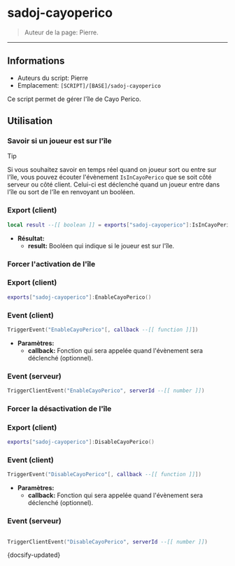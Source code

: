 # sadoj-cayoperico

> Auteur de la page: Pierre.

---

## Informations

* Auteurs du script: Pierre
* Emplacement: `[SCRIPT]/[BASE]/sadoj-cayoperico`

Ce script permet de gérer l'île de Cayo Perico.

## Utilisation

### Savoir si un joueur est sur l'île

> [!TIP]
> Si vous souhaitez savoir en temps réel quand on joueur sort ou entre sur l'île, vous pouvez écouter l'évènement `IsInCayoPerico` que se soit côté serveur ou côté client. Celui-ci est déclenché quand un joueur entre dans l'île ou sort de l'île en renvoyant un booléen.

<!-- tabs:start -->

### **Export (client)**

```lua
local result --[[ boolean ]] = exports["sadoj-cayoperico"]:IsInCayoPerico()
```

* **Résultat:**
  * **result:** Booléen qui indique si le joueur est sur l'île.

<!-- tabs:end -->

### Forcer l'activation de l'île

<!-- tabs:start -->

### **Export (client)**

```lua
exports["sadoj-cayoperico"]:EnableCayoPerico()
```

### **Event (client)**

```lua
TriggerEvent("EnableCayoPerico"[, callback --[[ function ]]])
```

* **Paramètres:**
  * **callback:** Fonction qui sera appelée quand l'évènement sera déclenché (optionnel).

### **Event (serveur)**

```lua
TriggerClientEvent("EnableCayoPerico", serverId --[[ number ]])
```

<!-- tabs:end -->

### Forcer la désactivation de l'île

<!-- tabs:start -->

### **Export (client)**

```lua
exports["sadoj-cayoperico"]:DisableCayoPerico()
```

### **Event (client)**

```lua
TriggerEvent("DisableCayoPerico"[, callback --[[ function ]]])
```

* **Paramètres:**
  * **callback:** Fonction qui sera appelée quand l'évènement sera déclenché (optionnel).

### **Event (serveur)**

```lua

TriggerClientEvent("DisableCayoPerico", serverId --[[ number ]])

```

<!-- tabs:end -->

{docsify-updated}
